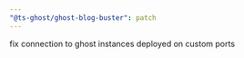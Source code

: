 ```yaml
---
"@ts-ghost/ghost-blog-buster": patch
---
```


fix connection to ghost instances deployed on custom ports
